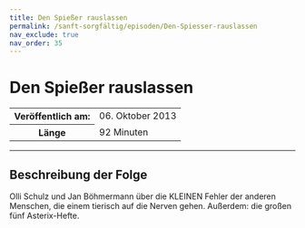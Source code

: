 ```yaml
---
title: Den Spießer rauslassen
permalink: /sanft-sorgfältig/episoden/Den-Spiesser-rauslassen
nav_exclude: true
nav_order: 35
---
```


# Den Spießer rauslassen
<table class="resp-table dcf-table dcf-table-responsive dcf-table-bordered dcf-table-striped dcf-w-100%">
                    <tbody>
                        <tr>
                            <th scope="row">Veröffentlich am:</th>
                            <td data-label="Veröffentlich am:">06. Oktober 2013</td>
                        </tr>
                        <tr>
                            <th scope="row">Länge </th>
                            <td data-label="Länge ">92 Minuten</td>
                        </tr></tbody>
                </table>

***

## Beschreibung der Folge

<div>
Olli Schulz und Jan Böhmermann über die KLEINEN Fehler der anderen Menschen, die einem tierisch auf die Nerven gehen. Außerdem: die großen fünf Asterix-Hefte.  
</div>

